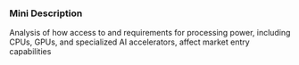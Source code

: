 ### Mini Description

Analysis of how access to and requirements for processing power, including CPUs, GPUs, and specialized AI accelerators, affect market entry capabilities
